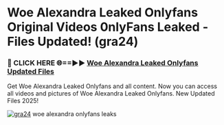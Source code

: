 # Woe Alexandra Leaked Onlyfans Original Videos 0nlyFans Leaked - Files Updated! (gra24)

<h3>🔴 CLICK HERE 🌐==►► <a href="https://tinyurl.com/2jnfzry5" rel="nofollow">Woe Alexandra Leaked Onlyfans Updated Files</a></h3>

Get Woe Alexandra Leaked Onlyfans and all content. Now you can access all videos and pictures of Woe Alexandra Leaked Onlyfans. New Updated Files 2025!

[![gra24](https://i.imgur.com/GyGTBgg.gif)](https://tinyurl.com/2jnfzry5)
woe alexandra onlyfans leaks